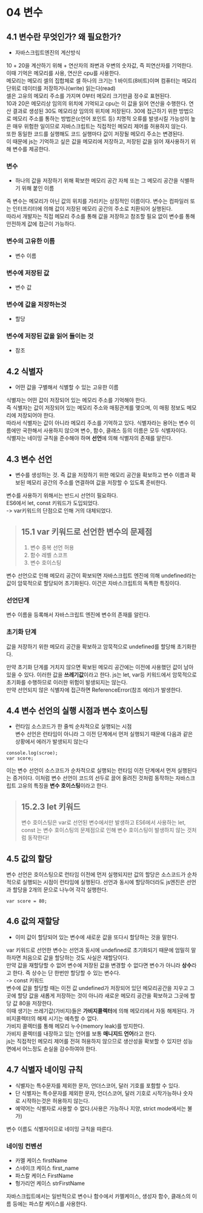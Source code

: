 # 04 변수

## 4.1 변수란 무엇인가? 왜 필요한가?

- 자바스크립트엔진의 계산방식
  
10 + 20을 계산하기 위해 + 연산자의 좌변과 우변의 숫자값, 즉 피연산자를 기억한다. 이때 기억은 메모리를 사용, 연산은 cpu를 사용한다.  
메모리는 메모리 셀의 집합체로 셀 하나의 크기는 1 바이트(8비트)이며 컴퓨터는 메모리 단위로 데이터를 저장하거나(write) 읽는다(read)  
셀은 고유의 메모리 주소를 가지며 0부터 메모리 크기만큼 정수로 표현된다.  
10과 20은 메모리상 임의의 위치에 기억되고 cpu는 이 값을 읽어 연산을 수행한다. 연산 결과로 생성된 30도 메모리상 임의의 위치에 저장된다. 
30에 접근하기 위한 방법으로 메모리 주소를 통하는 방법은(c언어 포인트 등) 치명적 오류를 발생시킬 가능성이 높은 매우 위험한 일이므로 자바스크립트는 직접적인 메모리 제어를 허용하지 않는다.  
또한 동일한 코드를 실행해도 코드 실행마다 값이 저장될 메모리 주소는 변경된다.  
이 때문에 js는 기억하고 싶은 값을 메모리에 저장하고, 저장된 값을 읽어 재사용하기 위해 변수를 제공한다. 
### 변수
- 하나의 값을 저장하기 위해 확보한 메모리 공간 자체 또는 그 메모리 공간을 식별하기 위해 붙인 이름  
  
즉 변수는 메모리가 아닌 값의 위치를 가리키는 상징적인 이름이다. 변수는 컴파일러 또는 인터프리터에 의해 값이 저장된 메모리 공간의 주소로 치환되어 실행된다.  
따라서 개발자는 직접 메모리 주소를 통해 값을 저장하고 참조할 필요 없이 변수를 통해 안전하게 값에 접근이 가능하다.  
### 변수의 고유한 이름
- 변수 이름
### 변수에 저장된 값
- 변수 값
### 변수에 값을 저장하는것 
- 할당
### 변수에 저장된 값을 읽어 들이는 것
- 참조

## 4.2 식별자

- 어떤 값을 구별해서 식별할 수 있는 고유한 이름  
  
식별자는 어떤 값이 저장되어 있는 메모리 주소를 기억해야 한다.  
즉 식별자는 값이 저장되어 있는 메모리 주소와 매핑관계를 맺으며, 이 매핑 정보도 메모리에 저장되어야 한다.  
따라서 식별자는 값이 아니라 메모리 주소를 기억하고 있다. 
식별자라는 용어는 변수 이름에만 국한해서 사용하지 않으며 변수, 함수, 클래스 등의 이름은 모두 식별자이다.  
식별자는 네이밍 규칙을 준수해야 하며 **선언**에 의해 식별자의 존재를 알린다.

## 4.3 변수 선언

- 변수를 생성하는 것. 즉 값을 저장하기 위한 메모리 공간을 확보하고 변수 이름과 확보된 메모리 공간의 주소를 연결하여 값을 저장할 수 있도록 준비한다.  

변수를 사용하기 위해서는 반드시 선언이 필요하다.  
ES6에서 let, const 키워드가 도입되었다.  
-> var키워드의 단점으로 인해 거의 대체되었다.  
> ## 15.1 var 키워드로 선언한 변수의 문제점
> 1. 변수 중복 선언 허용
> 2. 함수 레벨 스코프
> 3. 변수 호이스팅

변수 선언으로 인해 메모리 공간이 확보되면 자바스크립트 엔진에 의해 undefined라는 값이 암묵적으로 할당되어 초기화된다. 이건은 자바스크립트의 독특한 특징이다.  
### 선언단계
변수 이름을 등록해서 자바스크립트 엔진에 변수의 존재를 알린다.
### 초기화 단계 
값을 저장하기 위한 메모리 공간을 확보하고 암묵적으로 undefined를 할당해 초기화한다.  
  
만약 초기화 단게를 거치지 않으면 확보된 메모리 공간에는 이전에 사용했던 값이 남아 있을 수 있다. 이러한 값을 **쓰레기값**이라고 한다. js는 let, var등 키워드에서 암묵적으로 초기화를 수행하므로 이러한 위험이 발생되지는 않는다.  
만약 선언되지 않은 식별자에 접근하면 ReferenceError(참조 에러)가 발생한다.

## 4.4 변수 선언의 실행 시점과 변수 호이스팅

- 런타임
소스코드가 한 줄씩 순차적으로 실행되는 시점  
변수 선언은 런타임이 아니라 그 이전 단계에서 먼저 실행되기 때문에 다음과 같은 상황에서 에러가 발생되지 않는다  
```
console.log(scroe);
var score;
```
이는 변수 선언이 소스코드가 순차적으로 실행되는 런타임 이전 단계에서 먼저 실행된다는 증거이다. 이처럼 변수 선언이 코드의 선두로 끌어 올려진 것처럼 동작하는 자바스크립트 고유의 특징을 **변수 호이스팅**이라고 한다.  
> ## 15.2.3 let 키워드
> 변수 호이스팅은 var로 선언된 변수에서만 발생하고 ES6에서 사용하는 let, const 는 변수 호이스팅의 문제점으로 인해 변수 호이스팅이 발생하지 않는 것처럼 동작한다!

## 4.5 값의 할당

변수 선언은 호이스팅으로 런타임 이전에 먼저 실행되지만 값의 할당은 소스코드가 순차적으로 실행되는 시점이 런타임에 실행된다.
선언과 동시에 할당하더라도 js엔진은 선언과 할당을 2개의 문으로 나누어 각각 실행한다. 
```
var score = 80;
```

## 4.6 값의 재할당

- 이미 값이 할당되어 있는 변수에 새로운 값을 또다시 할당하는 것을 말한다.
  
var 키워드로 선언한 변수는 선언과 동시에 undefined로 초기화되기 때문에 엄밀히 말하자면 처음으로 값을 할당하는 것도 사실은 재할당이다.  
만약 값을 재할당할 수 없어 변수에 저장된 값을 변경할 수 없다면 변수가 아니라 **상수**라고 한다. 즉 상수는 단 한번만 할당할 수 있는 변수다.  
-> const 키워드  
변수에 값을 할당할 때는 이전 값 undefined가 저장되어 있던 메모리공간을 지우고 그곳에 할당 값을 새롭게 저장하는 것이 아니라 새로운 메모리 공간을 확보하고 그곳에 할당 값 80을 저장한다.  
이때 생기는 쓰레기값(가비지)들은 **가비지콜렉터**에 의해 메모리에서 자동 해제된다. 
가비지콜렉터의 해제 시기는 예측할 수 없다.  
가비지 콜렉터를 통해 메모리 누수(memory leak)를 방지한다.  
가비지 콜렉터를 내장하고 있는 언어를 보통 **매니지드 언어**라고 한다.  
js는 직접적인 메모리 제어를 전혀 허용하지 않으므로 생산성을 확보할 수 있지만 성능 면에서 어느정도 손실을 감수하여야 한다.  

## 4.7 식별자 네이밍 규칙

- 식별자는 특수문자를 제외한 문자, 언더스코어, 달러 기호를 포함할 수 있다.
- 단 식별자는 특수문자를 제외한 문자, 언더스코어, 달러 기호로 시작가능하나 숫자로 시작하는것은 허용하지 않는다.
- 예약어는 식별자로 사용할 수 없다.(사용은 가능하나 지양, strict mode에서는 불가)

변수 이름도 식별자이므로 네이밍 규칙을 따른다. 

### 네이밍 컨벤션
- 카멜 케이스 firstName
- 스네이크 케이스 first_name
- 파스칼 케이스 FirstName
- 헝가리언 케이스 strFirstName

자바스크립트에서는 일반적으로 변수나 함수에서 카멜케이스, 생성자 함수, 클래스의 이름 등에는 파스칼 케이스를 사용한다.  